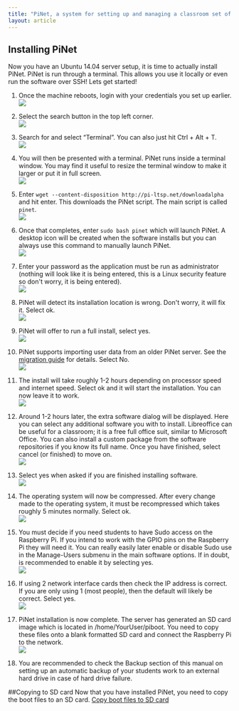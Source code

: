 ```yaml
---
title: "PiNet, a system for setting up and managing a classroom set of Raspberry Pis."
layout: article
---
```


Installing PiNet
---------------------
Now you have an Ubuntu 14.04 server setup, it is time to actually install PiNet. PiNet is run through a terminal.
This allows you use it locally or even run the software over SSH!
Lets get started!

1.  Once the machine reboots, login with your credentials you set up
    earlier.   
    ![](/assets/images/image11.jpeg)

2.  Select the search button in the top left corner.   
    ![](/assets/images/install-ltsp-3.jpeg)

3.  Search for and select “Terminal”. You can also just hit Ctrl + Alt +
    T.   
    ![](/assets/images/install-ltsp-4.jpeg)

4.  You will then be presented with a terminal. PiNet runs inside a
    terminal window. You may find it useful to resize the terminal
    window to make it larger or put it in full screen.   
    ![](/assets/images/install-ltsp-5.jpeg)

5.  Enter ```wget --content-disposition http://pi-ltsp.net/downloadalpha```
    and hit enter. This downloads the PiNet script. The main script is called ```pinet```.    
    ![](/assets/images/install-ltsp-7.jpeg)

6.  Once that completes, enter ```sudo bash pinet``` which will launch
    PiNet. A desktop icon will be created when the software installs but 
    you can always use this command to manually launch PiNet.   
    ![](/assets/images/install-ltsp-9.jpeg)

7.  Enter your password as the application must be run as administrator 
    (nothing will look like it is being entered, this is a Linux security feature so don't worry, it is being entered).   
    ![](/assets/images/install-ltsp-10.jpeg)   
       
8.  PiNet will detect its installation location is wrong. Don't worry, 
    it will fix it. Select ok.  
    ![](/assets/images/install-ltsp-11.jpeg)   
    
9.  PiNet will offer to run a full install, select yes.  
    ![](/assets/images/install-ltsp-12.jpeg)   
    
10. PiNet supports importing user data from an older PiNet server. 
    See the [migration guide](../manage-users/migration.html) for details. Select No.   
    ![](/assets/images/install-ltsp-14.jpeg)   

9.  The install will take roughly 1-2 hours depending on processor speed
    and internet speed. Select ok and it will start the installation.
    You can now leave it to work.   
    ![](/assets/images/install-ltsp-15.jpeg)

10. Around 1-2 hours later, the extra software dialog will be displayed.
    Here you can select any additional software you with to install.
    Libreoffice can be useful for a classroom; it is a free full office
    suit, similar to Microsoft Office. You can also install a custom
    package from the software repositories if you know its full name.
    Once you have finished, select cancel (or finished) to move on.   
    ![](/assets/images/image20.jpeg)

11. Select yes when asked if you are finished installing software.   
    ![](/assets/images/image21.jpeg)

12. The operating system will now be compressed. After every change made
    to the operating system, it must be recompressed which takes roughly
    5 minutes normally. Select ok.   
    ![](/assets/images/image22.jpeg)
  
14. You must decide if you need students to have Sudo access on
    the Raspberry Pi. If you intend to work with the GPIO pins on the
    Raspberry Pi they will need it. You can really easily later enable
    or disable Sudo use in the Manage-Users submenu in the main software
    options. If in doubt, is recommended to enable it by selecting yes.   
    ![](/assets/images/image24.jpeg)   

13. If using 2 network interface cards then check the IP address is
    correct. If you are only using 1 (most people), then the default
    will likely be correct. Select yes.   
    ![](/assets/images/image23.jpeg)   

15. PiNet installation is now complete. The server has generated an
    SD card image which is located in /home/YourUser/piboot.
    You need to copy these files onto a blank formatted SD card and
    connect the Raspberry Pi to the network.   
    ![](/assets/images/image25.jpeg)

16. You are recommended to check the Backup section of this manual on
    setting up an automatic backup of your students work to an external
    hard drive in case of hard drive failure.   

##Copying to SD card
Now that you have installed PiNet, you need to copy the boot files to an SD card.
[Copy boot files to SD card](sd-card-copy.html)
